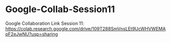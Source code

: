 # Google-Collab-Session11
Google Collaboration Link Session 11: https://colab.research.google.com/drive/109T288SmVnsLEt9UcWHVWEMApF2eJwNU?usp=sharing
